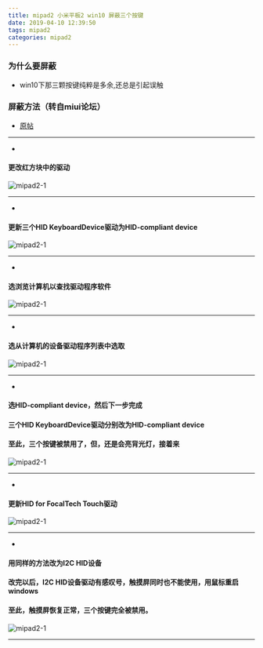 ```yaml
---
title: mipad2 小米平板2 win10 屏蔽三个按键
date: 2019-04-10 12:39:50
tags: mipad2
categories: mipad2
---
```

### 为什么要屏蔽

* win10下那三颗按键纯粹是多余,还总是引起误触

### 屏蔽方法（转自miui论坛）

* [原帖](http://embed.bbs.miui.com/thread-12282804-1-1.html)

****
* 
#### 更改红方块中的驱动
![mipad2-1](/imgs/mipad2/mipad2-1.jpg)
****
* 
#### 更新三个HID KeyboardDevice驱动为HID-compliant device
![mipad2-1](/imgs/mipad2/mipad2-2.jpg)
****
* 
#### 选浏览计算机以查找驱动程序软件
![mipad2-1](/imgs/mipad2/mipad2-3.jpg)
****
* 
#### 选从计算机的设备驱动程序列表中选取
![mipad2-1](/imgs/mipad2/mipad2-4.jpg)
****
* 
#### 选HID-compliant device，然后下一步完成
#### 三个HID KeyboardDevice驱动分别改为HID-compliant device
#### 至此，三个按键被禁用了，但，还是会亮背光灯，接着来
![mipad2-1](/imgs/mipad2/mipad2-5.jpg)
****
* 
#### 更新HID for FocalTech Touch驱动
![mipad2-1](/imgs/mipad2/mipad2-6.jpg)
****
* 
#### 用同样的方法改为I2C HID设备
#### 改完以后，I2C HID设备驱动有感叹号，触摸屏同时也不能使用，用鼠标重启windows
#### 至此，触摸屏恢复正常，三个按键完全被禁用。
![mipad2-1](/imgs/mipad2/mipad2-7.jpg)
****
